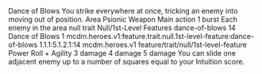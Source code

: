 <ability>
  <name>Dance of Blows</name>
  <flavor>You strike everywhere at once, tricking an enemy into moving out of position.</flavor>
  <keywords>
    <keyword>Area</keyword>
    <keyword>Psionic</keyword>
    <keyword>Weapon</keyword>
  </keywords>
  <type>Main action</type>
  <distance>1 burst</distance>
  <target>Each enemy in the area</target>
  <metadata>
    <class>null</class>
    <feature_type>trait</feature_type>
    <file_dpath>Null/1st-Level Features</file_dpath>
    <item_id>dance-of-blows</item_id>
    <item_index>14</item_index>
    <item_name>Dance of Blows</item_name>
    <level>1</level>
    <scc>mcdm.heroes.v1:feature.trait.null.1st-level-feature:dance-of-blows</scc>
    <scdc>1.1.1:5.1.2.1:14</scdc>
    <source>mcdm.heroes.v1</source>
    <type>feature/trait/null/1st-level-feature</type>
  </metadata>
  <effects>
    <effect type="roll">
      <roll>Power Roll + Agility</roll>
      <t1>3 damage</t1>
      <t2>4 damage</t2>
      <t3>5 damage</t3>
    </effect>
    <effect type="mundane">You can slide one adjacent enemy up to a number of squares equal to your Intuition score.</effect>
  </effects>
</ability>
